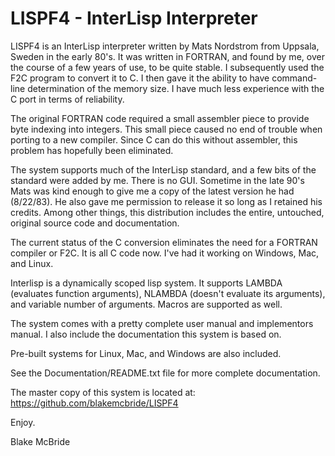 
LISPF4 - InterLisp Interpreter
=======================

LISPF4 is an InterLisp interpreter written by Mats Nordstrom from Uppsala, Sweden in the early 80's.  It was written in FORTRAN, and found by me, over the course of a few years of use, to be quite stable.  I subsequently used the F2C program to convert it to C.  I then gave it the ability to have command-line determination of the memory size.  I have much less experience with the C port in terms of reliability.

The original FORTRAN code required a small assembler piece to provide byte indexing into integers.  This small piece caused no end of trouble when porting to a new compiler.  Since C can do this without assembler, this problem has hopefully been eliminated.

The system supports much of the InterLisp standard, and a few bits of the standard were added by me.  There is no GUI.  Sometime in the late 90's Mats was kind enough to give me a copy of the latest version he had (8/22/83).  He also gave me permission to release it so long as I retained his credits.  Among other things, this distribution includes the entire, untouched, original source code and documentation.

The current status of the C conversion eliminates the need for a FORTRAN compiler or F2C.  It is all C code now.  I've had it working on Windows, Mac, and Linux.

Interlisp is a dynamically scoped lisp system.  It supports LAMBDA (evaluates function arguments), NLAMBDA (doesn't evaluate its arguments), and variable number of arguments.  Macros are supported as well.

The system comes with a pretty complete user manual and implementors manual.  I also include the documentation this system is based on.

Pre-built systems for Linux, Mac, and Windows are also included.

See the Documentation/README.txt file for more complete documentation.

The master copy of this system is located at:  https://github.com/blakemcbride/LISPF4

Enjoy.

Blake McBride
